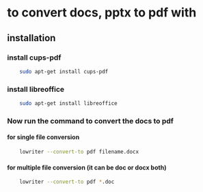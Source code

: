 # to convert docs, pptx to pdf with

## installation

### install cups-pdf

```bash
    sudo apt-get install cups-pdf
```

### install libreoffice

```bash
    sudo apt-get install libreoffice
```

### Now run the command to convert the docs to pdf

#### for single file conversion

```bash
    lowriter --convert-to pdf filename.docx
```

#### for multiple file  conversion  (it can be doc or docx both)

```bash
    lowriter --convert-to pdf *.doc
```
